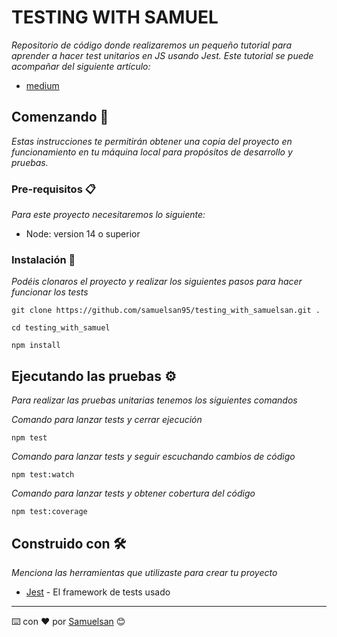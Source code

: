 # TESTING WITH SAMUEL

_Repositorio de código donde realizaremos un pequeño tutorial para aprender a hacer test unitarios en JS usando Jest._
_Este tutorial se puede acompañar del siguiente artículo:_ 
* [medium](https://medium.com/@sanchezlopezsamuel/dominando-el-arte-del-testing-en-javascript-explorando-test-unitarios-con-jest-9960f2f74250)

## Comenzando 🚀

_Estas instrucciones te permitirán obtener una copia del proyecto en funcionamiento en tu máquina local para propósitos de desarrollo y pruebas._


### Pre-requisitos 📋

_Para este proyecto necesitaremos lo siguiente:_
- Node: version 14 o superior


### Instalación 🔧

_Podéis clonaros el proyecto y realizar los siguientes pasos para hacer funcionar los tests_

```
git clone https://github.com/samuelsan95/testing_with_samuelsan.git .
```
```
cd testing_with_samuel
```
```
npm install
```

## Ejecutando las pruebas ⚙️

_Para realizar las pruebas unitarias tenemos los siguientes comandos_

_Comando para lanzar tests y cerrar ejecución_
```
npm test
```

_Comando para lanzar tests y seguir escuchando cambios de código_
```
npm test:watch
```

_Comando para lanzar tests y obtener cobertura del código_
```
npm test:coverage
```

## Construido con 🛠️

_Menciona las herramientas que utilizaste para crear tu proyecto_

* [Jest](https://jestjs.io/es-ES/docs/getting-started) - El framework de tests usado

---
⌨️ con ❤️ por [Samuelsan](https://github.com/samuelsan95) 😊
